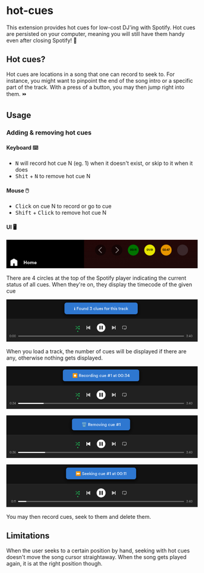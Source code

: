# hot-cues

This extension provides hot cues for low-cost DJ'ing with Spotify.
Hot cues are persisted on your computer, meaning you will still have
them handy even after closing Spotify! 🎉

## Hot cues?

Hot cues are locations in a song that one can record to seek to.
For instance, you might want to pinpoint the end of the song intro
or a specific part of the track. With a press of a button, you may
then jump right into them. ⏩️

## Usage

### Adding & removing hot cues

#### Keyboard ⌨️
* <kbd>N</kbd> will record hot cue N (eg. 1) when it doesn't exist, or skip to it when it does
* <kbd>Shit</kbd> + <kbd>N</kbd> to remove hot cue N

#### Mouse 🖱️

* <kbd>Click</kbd> on cue N to record or go to cue
* <kbd>Shift</kbd> + <kbd>Click</kbd> to remove hot cue N

#### UI 🖥️

![Topbar preview](/assets/topbar.png?raw=true)

There are 4 circles at the top of the Spotify player indicating the
current status of all cues. When they're on, they display the
timecode of the given cue

![Cues loading](/assets/loading.png?raw=true)

When you load a track, the number of cues will be displayed if there
are any, otherwise nothing gets displayed.

![Cue recorded](/assets/record.png?raw=true)

![Cue removed](/assets/remove.png?raw=true)

![Cue recorded](/assets/seek.png?raw=true)

You may then record cues, seek to them and delete them.

## Limitations

When the user seeks to a certain position by hand, seeking with hot cues doesn't move the song cursor straightaway.
When the song gets played again, it is at the right position though.
